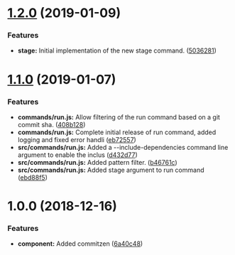 # [1.2.0](https://github.com/amurdock/ystage/compare/v1.1.0...v1.2.0) (2019-01-09)


### Features

* **stage:** Initial implementation of the new stage command. ([5036281](https://github.com/amurdock/ystage/commit/5036281))

# [1.1.0](https://github.com/amurdock/ystage/compare/v1.0.0...v1.1.0) (2019-01-07)


### Features

* **commands/run.js:** Allow filtering of the run command based on a git commit sha. ([408b128](https://github.com/amurdock/ystage/commit/408b128))
* **commands/run.js:** Complete initial release of run command, added logging and fixed error handli ([eb72557](https://github.com/amurdock/ystage/commit/eb72557))
* **src/commands/run.js:** Added a --include-dependencies command line argument to enable the inclus ([d432d77](https://github.com/amurdock/ystage/commit/d432d77))
* **src/commands/run.js:** Added pattern filter. ([b46761c](https://github.com/amurdock/ystage/commit/b46761c))
* **src/commands/run.js:** Added stage argument to run command ([ebd88f5](https://github.com/amurdock/ystage/commit/ebd88f5))

# 1.0.0 (2018-12-16)


### Features

* **component:** Added commitzen ([6a40c48](https://github.com/amurdock/ystage/commit/6a40c48))
